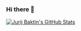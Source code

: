 ### Hi there 👋

[![Jurij Baktin's GitHub Stats](https://github-readme-stats.vercel.app/api?username=jbakhtin&show_icons=true&theme=dark)](https://github.com/jbakhtin)

<!--
**jbakhtin/jbakhtin** is a ✨ _special_ ✨ repository because its `README.md` (this file) appears on your GitHub profile.

Here are some ideas to get you started:

- 🔭 I’m currently working on ...
- 🌱 I’m currently learning ...
- 👯 I’m looking to collaborate on ...
- 🤔 I’m looking for help with ...
- 💬 Ask me about ...
- 📫 How to reach me: ...
- 😄 Pronouns: ...
- ⚡ Fun fact: ...
-->
